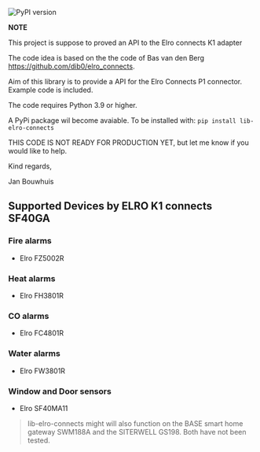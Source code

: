 ![PyPI version](https://badge.fury.io/py/lib-elro-connects.svg)

**NOTE**

This project is suppose to proved an API to the Elro connects K1 adapter

The code idea is based on the the code of Bas van den Berg https://github.com/dib0/elro_connects.

Aim of this library is to provide a API for the Elro Connects P1 connector. Example code is included.

The code requires Python 3.9 or higher.

A PyPi package wil become avaiable. To be installed with:
`pip install lib-elro-connects`

THIS CODE IS NOT READY FOR PRODUCTION YET, but let me know if you would like to help.

Kind regards,

Jan Bouwhuis

## Supported Devices by ELRO K1 connects SF40GA

### Fire alarms

- Elro FZ5002R

### Heat alarms

- Elro FH3801R

### CO alarms

- Elro FC4801R

### Water alarms

- Elro FW3801R

### Window and Door sensors

- Elro SF40MA11

> lib-elro-connects might will also function on the BASE smart home gateway SWM188A and the SITERWELL GS198. Both have not been tested.
